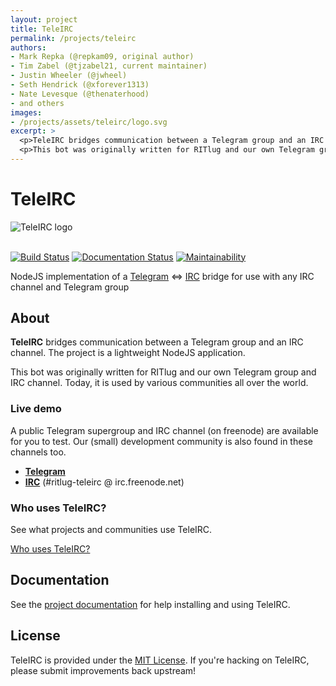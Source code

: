 ```yaml
---
layout: project
title: TeleIRC
permalink: /projects/teleirc
authors:
- Mark Repka (@repkam09, original author)
- Tim Zabel (@tjzabel21, current maintainer)
- Justin Wheeler (@jwheel)
- Seth Hendrick (@xforever1313)
- Nate Levesque (@thenaterhood)
- and others
images:
- /projects/assets/teleirc/logo.svg
excerpt: >
  <p>TeleIRC bridges communication between a Telegram group and an IRC channel. The project is a lightweight NodeJS application.</p>
  <p>This bot was originally written for RITlug and our own Telegram group and IRC channel. Today, it is used by various communities all over the world.</p>
---
```

<h1 class="sr-only">TeleIRC</h1>
<img src="/projects/assets/teleirc/logo.svg" class="w-100" alt="TeleIRC logo" style="margin-bottom:1.2em;" />

[![Build Status](https://travis-ci.org/RITlug/teleirc.svg?branch=devel)](https://travis-ci.org/RITlug/teleirc)
[![Documentation Status](https://readthedocs.org/projects/teleirc/badge/?version=latest)](http://teleirc.readthedocs.io/en/latest/?badge=latest)
[![Maintainability](https://api.codeclimate.com/v1/badges/f26acd099b16fce789b3/maintainability)](https://codeclimate.com/github/RITlug/teleirc/maintainability)

NodeJS implementation of a [Telegram](https://telegram.org/) <=>
[IRC](https://en.wikipedia.org/wiki/Internet_Relay_Chat) bridge for use with any
IRC channel and Telegram group


## About

**TeleIRC** bridges communication between a Telegram group and an IRC channel.
The project is a lightweight NodeJS application.

This bot was originally written for RITlug and our own
Telegram group and IRC channel. Today, it is used by various communities all over the world.

### Live demo

A public Telegram supergroup and IRC channel (on freenode) are available for you
to test. Our (small) development community is also found in these channels too.

* **[Telegram](https://t.me/teleirc)**
* **[IRC](https://webchat.freenode.net/?channels=ritlug-teleirc)** (#ritlug-teleirc @ irc.freenode.net)

### Who uses TeleIRC?

See what projects and communities use TeleIRC.

[Who uses TeleIRC?](https://teleirc.readthedocs.io/en/latest/who-uses-teleirc.html "Who uses TeleIRC?")


## Documentation

See the [project documentation](https://teleirc.readthedocs.io/) for help
installing and using TeleIRC.


## License

TeleIRC is provided under the
[MIT License](https://github.com/RITlug/teleirc/blob/master/LICENSE). If you're
hacking on TeleIRC, please submit improvements back upstream!
